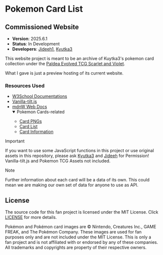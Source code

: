 # Pokemon Card List

## Commissioned Website

* **Version**: 2025.6.1
* **Status**: In Development
* **Developers**: [Jideeh1](https://github.com/Jideeh1), [Kyutka3](https://github.com/0ofline)

This website project is meant to be an archive of Kuytka3's pokemon card collection under the [Paldea Evolved TCG Scarlet and Violet](https://tcg.pokemon.com/en-us/expansions/paldea-evolved/).

What I gave is just a preview hosting of its current website.

### Resources Used
* [W3School Documentations](https://www.w3schools.com/)
* [Vanilla-tilt.js](https://micku7zu.github.io/vanilla-tilt.js/)
* [mdnW Web Docs](https://developer.mozilla.org/en-US/)
   <details open>
    <summary>Pokemon Cards-related</summary>
        <ul>
            <li><a href="https://bulbapedia.bulbagarden.net/wiki/Paldea_Evolved_(TCG)">Card PNGs</a></li>
            <li><a href="https://www.tcgcollector.com/sets/11574/paldea-evolved?releaseDateOrder=newToOld&displayAs=images">Card List</a></li>
            <li><a href="https://tcg.pokemon.com/en-us/expansions/paldea-evolved/">Card Information</a></li>
        </ul>
    </details>

> [!IMPORTANT]
> If you want to use some JavaScript functions in this project or use original assets in this repository, please ask [Kyutka3](https://github.com/0ofline) and [Jideeh](https://x.com/jideeh1) for Permission!
> Vanilla-tilt.js and Pokemon TCG Assets not included.

> [!NOTE]
> Further information about each card will be a data of its own. This could mean we are making our own set of data for anyone to use as API.

## License
The source code for this fan project is licensed under the MIT License. Click <a href="LICENSE.txt">LICENSE</a> for more details.

Pokémon and Pokémon card images are © Nintendo, Creatures Inc., GAME FREAK, and The Pokémon Company. These images are used for fan purposes only and are not included under the MIT License. This is only a fan project and is not affiliated with or endorsed by any of these companies. All trademarks and copyrights are property of their respective owners.

